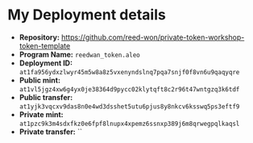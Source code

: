 # My Deployment details

- **Repository:** https://github.com/reed-won/private-token-workshop-token-template
- **Program Name:** `reedwan_token.aleo`
- **Deployment ID:** `at1fa956ydxzlwyr45m5w8a8z5vxenyndslnq7pqa7snjf0f8vn6u9qaqyqre`
-  **Public mint:** `at1vl5jgz4xw6g4yx0je38364d9pycc02klytqft8c2r96t47wntgzq3k6tdf`
-  **Public transfer:** `at1yjk3vqcxv9das8n0e4wd3dsshet5utu6pjus8y8nkcv6ksswq5ps3eftf9`
-  **Private mint:** `at1pzc9k3m4sdxfkz0e6fpf8lnupx4xpemz6ssnxp389j6m8qrwegpqlkaqsl`
-  **Private transfer:** ``

